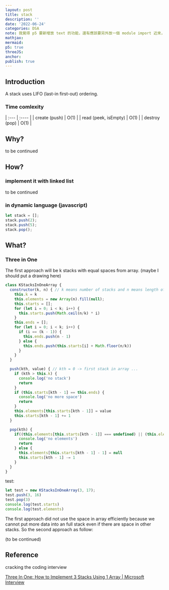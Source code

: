 ```yaml
---
layout: post
title: stack
description: ''
date: '2022-06-24'
categories: DSA
note: 我覺得 p5 要新增放 text 的功能，還有應該要另外放一個 module import 近來，不是每個文章都放一個，等 queue 結束就來做好了
mathjax:
mermaid:
p5: true
threeJS:
anchor:
publish: true
---
```


## Introduction

A stack uses LIFO (last-in first-out) ordering.

<div id='concept' class='h-screen justify-center items-center'>
  <div id='concept toggle' class=''></div>
  <div id='concept canvas' class='border'></div>
</div>

<script>
  this.imagePath = '/assets/img/stack_concept.png'
  this.filename = 'stack_concept.png'
  this.conceptDiv = document.getElementById('concept');
  this.conceptWidth = conceptDiv.offsetWidth;
</script>

### Time comlexity

| :--- | :---- |
| create (push) | O(1) |
| read (peek, isEmpty) | O(1) |
| destroy (pop) | O(1) |

## Why?

to be continued

## How?

### implement it with linked list

to be continued

### in dynamic language (javascript)

```javascript
let stack = [];
stack.push(2);
stack.push(5);
stack.pop();
```

## What?

### Three in One

The first approach will be k stacks with equal spaces from array. (maybe I should put a drawing here)

```javascript
class KStacksInOneArray {
  constructor(k, n) { // k means number of stacks and n means length of array
    this.k = k
    this.elements = new Array(n).fill(null);
    this.starts = [];
    for (let i = 0; i < k; i++) {
      this.starts.push(Math.ceil(n/k) * i)
    }
    this.ends = [];
    for (let i = 0; i < k; i++) {
      if (i == (k - 1)) {
        this.ends.push(n - 1)
      } else {
        this.ends.push(this.starts[i] + Math.floor(n/k))
      }
    }
  }

  push(kth, value) { // kth = 0 -> first stack in array ...
    if (kth > this.k) {
      console.log('no stack')
      return
    }
    if (this.starts[kth - 1] == this.ends) {
      console.log('no more space')
      return
    }
    this.elements[this.starts[kth - 1]] = value
    this.starts[kth - 1] += 1
  }

  pop(kth) {
    if((this.elements[this.starts[kth - 1]] === undefined) || (this.elements[this.starts[kth - 1] - 1] === null)) {
      console.log('no elements')
      return
    } else {
      this.elements[this.starts[kth - 1] - 1] = null
      this.starts[kth - 1] -= 1
    }
  }
}
```

test:

```javascript
let test = new KStacksInOneArray(3, 17);
test.push(3, 16)
test.pop(3)
console.log(test.starts)
console.log(test.elements)
```

The first approach did not use the space in array efficiently because we cannot put more data into an full stack even if there are space in other stacks. So the second approach as follow:

(to be continued)

## Reference

cracking the coding interview

[
Three In One: How to Implement 3 Stacks Using 1 Array | Microsoft Interview](https://www.youtube.com/watch?v=TKzVzobAI8E)
